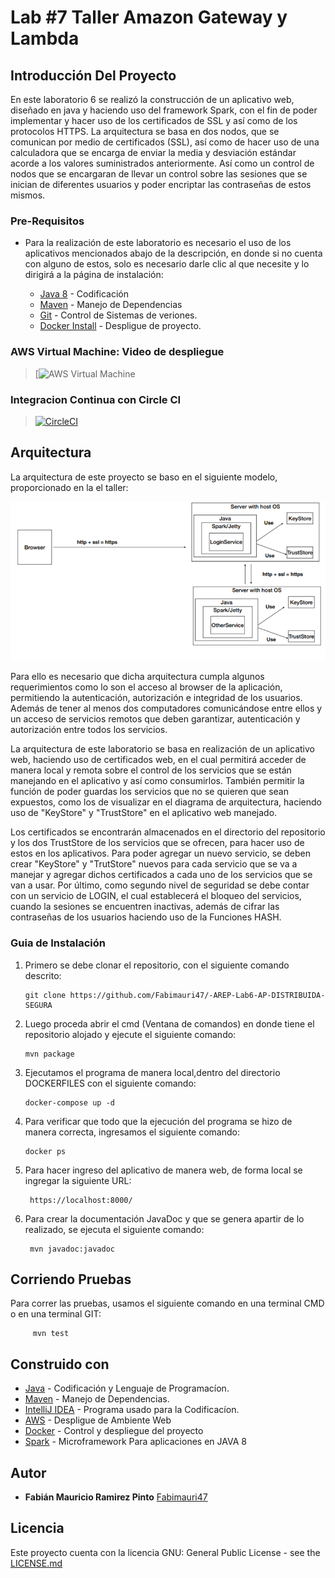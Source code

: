 # Lab #7 Taller Amazon Gateway y Lambda


## Introducción Del Proyecto

En este laboratorio 6 se realizó la construcción de un aplicativo web, diseñado en java y haciendo uso del framework Spark, con el fin de poder implementar y hacer uso de los certificados de SSL y así como de los protocolos HTTPS. La arquitectura se basa en dos nodos, que se comunican por medio de certificados (SSL), así como de hacer uso de una calculadora que se encarga de enviar la media y desviación estándar acorde a los valores suministrados anteriormente. Así como un control de nodos que se encargaran de llevar un control sobre las sesiones que se inician de diferentes usuarios y poder encriptar las contraseñas de estos mismos.


### Pre-Requisitos

- Para la realización de este laboratorio es necesario el uso de los aplicativos mencionados abajo de la descripción, en donde si no cuenta con alguno de estos,
       solo es necesario darle clic al que necesite y lo dirigirá a la página de instalación:


    * [Java 8](https://www.java.com/es/) - Codificación
    * [Maven](https://maven.apache.org/) - Manejo de Dependencias
    * [Git](http://git-scm.com/book/en/v2/Getting-Started-Installing-Git) - Control de Sistemas de veriones.
    * [Docker Install](https://docs.docker.com/engine/install/) - Despligue de proyecto.
    

### AWS Virtual Machine: Video de despliegue

>[![AWS Virtual Machine](amazon/amzn2-ami-hvm-2.0.20210318.0-x86_64-gp2)


### Integracion Continua con Circle CI
>[![CircleCI](https://circleci.com/gh/The-Developers-Eci/2020-2-PROYCVDS-THE_DEVELOPERS_ECI.svg?style=svg)](https://app.circleci.com/pipelines/github/Fabimauri47/-AREP-Lab3-CLIENTES-Y-SERVICIOS)
>

## Arquitectura 

La arquitectura de este proyecto se baso en el siguiente modelo, proporcionado en la el taller:

  ![texto cualquiera por si no carga la imagen](https://github.com/Fabimauri47/-AREP-Lab6-AP-DISTRIBUIDA-SEGURA/blob/main/Img/arquitectura%20Lab.png)

Para ello es necesario que dicha arquitectura cumpla algunos requerimientos como lo son el acceso al browser de la aplicación, permitiendo la autenticación, autorización e integridad de los usuarios. Además de tener al menos dos computadores comunicándose entre ellos y un acceso de servicios remotos que deben garantizar, autenticación y autorización entre todos los servicios.

La arquitectura de este laboratorio se basa en realización de un aplicativo web, haciendo uso de certificados web, en el cual permitirá acceder de manera local y remota sobre el control de los servicios que se están manejando en el aplicativo y así como consumirlos. También permitir la función de poder guardas los servicios que no se quieren que sean expuestos, como los de visualizar en el diagrama de arquitectura, haciendo uso de "KeyStore" y "TrustStore" en el aplicativo web manejado.

Los certificados se encontrarán almacenados en el directorio del repositorio y los dos TrustStore de los servicios que se ofrecen, para hacer uso de estos en los aplicativos. Para poder agregar un nuevo servicio, se deben crear "KeyStore" y "TrutStore" nuevos para cada servicio que se va a manejar y agregar dichos certificados a cada uno de los servicios que se van a usar. Por último, como segundo nivel de seguridad se debe contar con un servicio de LOGIN, el cual establecerá el bloqueo del servicios, cuando la sesiones se encuentren inactivas, además de cifrar las contraseñas de los usuarios haciendo uso de la Funciones HASH.


### Guia de Instalación

1. Primero se debe clonar el repositorio, con el siguiente comando descrito:

       git clone https://github.com/Fabimauri47/-AREP-Lab6-AP-DISTRIBUIDA-SEGURA
    

2. Luego proceda abrir el cmd (Ventana de comandos) en donde tiene el repositorio alojado y ejecute el siguiente comando:

       mvn package
    

3. Ejecutamos el programa de manera local,dentro del directorio DOCKERFILES con el siguiente comando:

       docker-compose up -d
   

4. Para verificar que todo que la ejecución del programa se hizo de manera correcta, ingresamos el siguiente comando:

       docker ps
   
5. Para hacer ingreso del aplicativo de manera web, de forma local se ingregar la siguiente URL:

        https://localhost:8000/
		
6. Para crear la documentación JavaDoc y que se genera apartir de lo realizado, se ejecuta el siguiente comando:

		mvn javadoc:javadoc

## Corriendo Pruebas

Para correr las pruebas, usamos el siguiente comando en una terminal CMD o en una terminal GIT:

         mvn test


## Construido con

* [Java](https://www.java.com/es/) - Codificación y Lenguaje de Programacíon.
* [Maven](https://maven.apache.org/) - Manejo de Dependencias.
* [IntelliJ IDEA](https://www.jetbrains.com/es-es/idea/) - Programa usado para la Codificacíon.
* [AWS](https://aws.amazon.com/es/education/awseducate/) - Despligue de Ambiente Web
* [Docker](https://www.docker.com/) - Control y despliegue del proyecto
* [Spark](http://sparkjava.com/) - Microframework Para aplicaciones en JAVA 8


## Autor

* **Fabián Mauricio Ramirez Pinto** [Fabimauri47](https://github.com/Fabimauri47)


## Licencia

Este proyecto cuenta con la licencia GNU: General Public License - see the [LICENSE.md](https://github.com/Fabimauri47/AREP-Lab1-Calculadora/blob/main/LICENSE.txt) 
